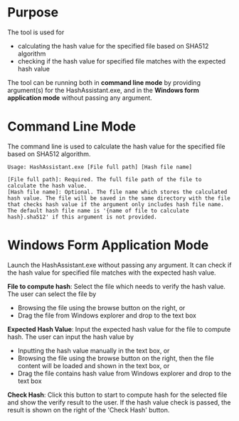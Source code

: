 ﻿# Purpose
The tool is used for 
- calculating the hash value for the specified file based on SHA512 algorithm 
- checking if the hash value for specified file matches with the expected hash value

The tool can be running both in **command line mode** by providing argument(s) for the HashAssistant.exe, and in the **Windows form application mode** without passing any argument.

# Command Line Mode
The command line is used to calculate the hash value for the specified file based on SHA512 algorithm.

 ```
 Usage: HashAssistant.exe [File full path] [Hash file name]

[File full path]: Required. The full file path of the file to calculate the hash value.
[Hash file name]: Optional. The file name which stores the calculated hash value. The file will be saved in the same directory with the file that checks hash value if the argument only includes hash file name. The default hash file name is '{name of file to calculate hash}.sha512' if this argument is not provided.
```
 
# Windows Form Application Mode
Launch the HashAssistant.exe without passing any argument. It can check if the hash value for specified file matches with the expected hash value.
 
**File to compute hash**: Select the file which needs to verify the hash value. The user can select the file by
- Browsing the file using the browse button on the right, or
- Drag the file from Windows explorer and drop to the text box

**Expected Hash Value**: Input the expected hash value for the file to compute hash. The user can input the hash value by
- Inputting the hash value manually in the text box, or
- Browsing the file using the browse button on the right, then the file content will be loaded and shown in the text box, or
- Drag the file contains hash value from Windows explorer and drop to the text box

**Check Hash**: Click this button to start to compute hash for the selected file and show the verify result to the user.
If the hash value check is passed, the result is shown on the right of the 'Check Hash' button.
